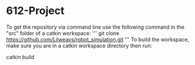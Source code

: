 # 612-Project

To get the repository via command line use the following command in the "src" folder of a catkin workspace:
'''
git clone https://github.com/Lilweavs/robot_simulation.git
'''
To build the workspace, make sure you are in a catkin workspace directory then run:

catkin build